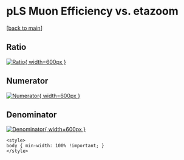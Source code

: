 # pLS Muon Efficiency vs. etazoom

[[back to main](./)]



## Ratio

[![Ratio](../mtv/var/pLS_13_eff_etazoom.png){ width=600px }](../mtv/var/pLS_13_eff_etazoom.pdf)

## Numerator

[![Numerator](../mtv/num/pLS_13_eff_etazoom_num.png){ width=600px }](../mtv/num/pLS_13_eff_etazoom_num.pdf)

## Denominator

[![Denominator](../mtv/den/pLS_13_eff_etazoom_den.png){ width=600px }](../mtv/den/pLS_13_eff_etazoom_den.pdf)


``` {=html}
<style>
body { min-width: 100% !important; }
</style>
```
